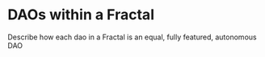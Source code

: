 # DAOs within a Fractal

Describe how each dao in a Fractal is an equal, fully featured, autonomous DAO

